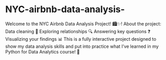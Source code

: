 # NYC-airbnb-data-analysis-
Welcome to the NYC Airbnb Data Analysis Project! 🏙️✨! About the project:  Data cleaning 🧹 Exploring relationships 🔍 Answering key questions ❓ Visualizing your findings 📊 This is a fully interactive project designed to show my data analysis skills and put into practice what I’ve learned in my Python for Data Analytics course! 🚀

